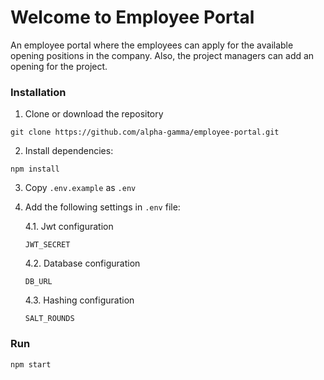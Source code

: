 # Welcome to Employee Portal
An employee portal where the employees can apply for the available opening positions in the company. 
Also, the project managers can add an opening for the project.


### Installation
1. Clone or download the repository
```
git clone https://github.com/alpha-gamma/employee-portal.git
```

2. Install dependencies:
```
npm install
```

3. Copy `.env.example` as `.env`

4. Add the following settings in `.env` file:

    4.1. Jwt configuration
    ```
    JWT_SECRET
    ```

    4.2. Database configuration
    ```
    DB_URL
    ```

    4.3. Hashing configuration
    ```
    SALT_ROUNDS
    ```
    
### Run
```
npm start
```
